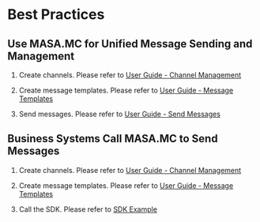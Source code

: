 ﻿# Best Practices

## Use MASA.MC for Unified Message Sending and Management

1. Create channels. Please refer to [User Guide - Channel Management](stack/mc/use-guide/channel)

2. Create message templates. Please refer to [User Guide - Message Templates](stack/mc/use-guide/message-template)

3. Send messages. Please refer to [User Guide - Send Messages](stack/mc/use-guide/send-message)

## Business Systems Call MASA.MC to Send Messages

1. Create channels. Please refer to [User Guide - Channel Management](stack/mc/use-guide/channel)

2. Create message templates. Please refer to [User Guide - Message Templates](stack/mc/use-guide/send-message)

3. Call the SDK. Please refer to [SDK Example](stack/mc/sdk-instance)